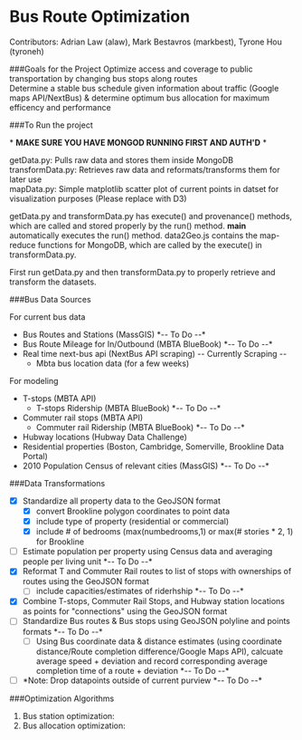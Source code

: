 Bus Route Optimization
=======================

Contributors: Adrian Law (alaw), Mark Bestavros (markbest),  Tyrone Hou (tyroneh)

###Goals for the Project
Optimize access and coverage to public transportation by changing bus stops along routes  
Determine a stable bus schedule given information about traffic (Google maps API/NextBus) & determine optimum bus allocation for maximum efficency and performance  

###To Run the project

\* **MAKE SURE YOU HAVE MONGOD RUNNING FIRST AND AUTH'D** \*

getData.py: Pulls raw data and stores them inside MongoDB  
transformData.py: Retrieves raw data and reformats/transforms them for later use  
mapData.py: Simple matplotlib scatter plot of current points in datset for visualization purposes (Please replace with D3)  

getData.py and transformData.py has execute() and provenance() methods, which are called and stored properly by the run() method. __main__ automatically executes the run() method. data2Geo.js contains the map-reduce functions for MongoDB, which are called by the execute() in transformData.py.  
  
First run getData.py and then transformData.py to properly retrieve and transform the datasets.  
  
###Bus Data Sources 
  
For current bus data
*	Bus Routes and Stations (MassGIS) \*-- To Do --\*
*	Bus Route Mileage for In/Outbound (MBTA BlueBook) \*-- To Do --\*
*	Real time next-bus api (NextBus API scraping) -- Currently Scraping --
	*	Mbta bus location data (for a few weeks)
  
For modeling 
*	T-stops (MBTA API) 
	*	T-stops Ridership (MBTA BlueBook) \*-- To Do --\*
*	Commuter rail stops (MBTA API)
	*	Commuter rail Ridership (MBTA BlueBook) \*-- To Do --\*
*	Hubway locations (Hubway Data Challenge)
*	Residential properties (Boston, Cambridge, Somerville, Brookline Data Portal)
*	2010 Population Census of relevant cities (MassGIS) \*-- To Do --\*
  
###Data Transformations
  
- [x] Standardize all property data to the GeoJSON format
	- [x] convert Brookline polygon coordinates to point data
	- [x] include type of property (residential or commercial)
	- [x] include # of bedrooms (max(numbedrooms,1) or max(# stories * 2, 1) for Brookline
- [ ] Estimate population per property using Census data and averaging people per living unit \*-- To Do --\*
- [x] Reformat T and Commuter Rail routes to list of stops with ownerships of routes using the GeoJSON format
	- [ ] include capacities/estimates of riderhship \*-- To Do --\*
- [x] Combine T-stops, Commuter Rail Stops, and Hubway station locations as points for "connections" using the GeoJSON format
- [ ] Standardize Bus routes & Bus stops using GeoJSON polyline and points formats \*-- To Do --\*
 	- [ ] Using Bus coordinate data & distance estimates (using coordinate distance/Route completion difference/Google Maps API), calcuate average speed + deviation and record corresponding average completion time of a route + deviation \*-- To Do --\*
- [ ] \*Note: Drop datapoints outside of current purview \*-- To Do --\*
  
###Optimization Algorithms  
  
1. Bus station optimization:
2. Bus allocation optimization:
  





